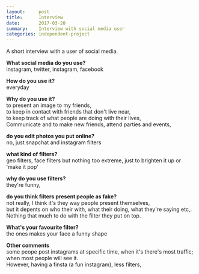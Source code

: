 ```yaml
---
layout:     post
title:      Interview
date:       2017-03-20
summary:   	Interview with social media user
categories: independent-project
---
```

A short interview with a user of social media.

**What social media do you use?**  
instagram, twitter, instagram, facebook

**How do you use it?**  
everyday

**Why do you use it?**  
to present an image to my friends,  
to keep in contact with friends that don't live near,  
to keep track of what people are doing with their lives,  
Communicate and to make new friends, attend parties and events,

**do you edit photos you put online?**  
no, just snapchat and instagram filters

**what kind of filters?**  
geo filters, face filters but nothing too extreme,
just to brighten it up or 'make it pop'

**why do you use filters?**  
they're funny,

**do you think filters present people as fake?**  
not really, I think it's they way people present themselves,  
but it depents on who their with, what their doing, what they're saying etc,. Nothing that much to do with the filter they put on top.

**What's your favourite filter?**  
the ones makes your face a funny shape

**Other comments**  
some peope post instagrams at specific time, when it's there's most traffic; when most people will see it.  
However, having a finsta (a fun instagram), less filters,
